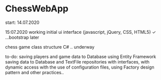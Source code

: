 # ChessWebApp

start: 14.07.2020

15:07.2020
working initial ui interface (javascript, jQuery, CSS, HTML5) ✓  ...bootstrap later

chess game class structure C# .. underway




to-do: saving players and game data to Database using Entity Framework
       saving data to Database and TextFile repositories with interfaces, with dynamic access with the use of configuration files, using Factory design pattern
       and other practices..
